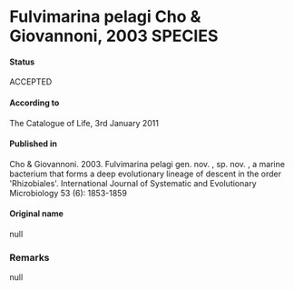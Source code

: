 Fulvimarina pelagi Cho & Giovannoni, 2003 SPECIES
=======

#### Status
ACCEPTED

#### According to
The Catalogue of Life, 3rd January 2011

#### Published in
Cho & Giovannoni. 2003. Fulvimarina pelagi gen. nov. , sp. nov. , a marine bacterium that forms a deep evolutionary lineage of descent in the order 'Rhizobiales'. International Journal of Systematic and Evolutionary Microbiology 53 (6): 1853-1859

#### Original name
null

### Remarks
null